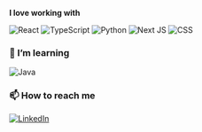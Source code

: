 **I love working with**

<div display="flex">
  <img src="https://img.shields.io/badge/React-%2320232a.svg?style=for-the-badge&logo=react&logoColor=%2361DAFB" alt="React"/>
  <img src="https://img.shields.io/badge/Typescript-%23007ACC.svg?style=for-the-badge&logo=typescript&logoColor=white" alt="TypeScript"/>
  <img src="https://img.shields.io/badge/Python-%23663399.svg?style=for-the-badge&logo=gatsby&logoColor=white" alt="Python"/>
  <img src="https://img.shields.io/badge/HTML-black?style=for-the-badge&logo=next.js&logoColor=white" alt="Next JS"/>
  <img src="https://img.shields.io/badge/css3-%231572B6.svg?style=for-the-badge&logo=css3&logoColor=white" alt="CSS"/>
</div>

### 🌱 I’m learning

<div display="flex">
  <img src="https://img.shields.io/badge/Java-2F3134?style=for-the-badge&logo=hyperledger&logoColor=white" alt="Java"/>
</div>

### 📫 How to reach me

<div display="flex">
  <a href="https://www.linkedin.com/in/jessica-tran95/">
    <img src="https://img.shields.io/badge/linkedin-%230077B5.svg?style=for-the-badge&logo=linkedin&logoColor=white" alt="LinkedIn"/>
  </a>
</div>




